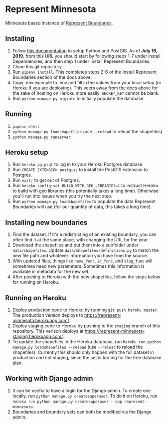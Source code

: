 # Represent Minnesota
Minnesota based instance of [Represent Boundaries](https://opennorth.github.io/represent-boundaries-docs/).

## Installing

1. Follow [this documentation](https://opennorth.github.io/represent-boundaries-docs/docs/install/) to setup Python and PostGIS. As of **July 16, 2019**, from this URL you should start by following steps 1-7 under Install Dependencies, and then step 1 under Install Represent Boundaries.
2. Clone this git repository.
3. Run `pipenv install`. This completes steps 2-6 of the Install Represent Boundaries section of the docs above.
4. Copy .env.example to .env and fill in the values from your local setup (or Heroku if you are deploying). This veers away from the docs above for the sake of hosting on Heroku more easily. `SECRET_KEY` cannot be blank.
5. Run `python manage.py migrate` to initially populate the database.

## Running

1. `pipenv shell`
2. `python manage.py loadshapefiles` (use `--reload` to reload the shapefiles)
3. `python manage.py runserver`

## Heroku setup

1. Run `heroku pg:psql` to log in to your Heroku Postgres database.
2. Run `CREATE EXTENSION postgis;` to install the PostGIS extension to Postgres.
3. Run `exit;` to get out of Postgres.
4. Run `heroku config:set BUILD_WITH_GEO_LIBRARIES=1` to instruct Heroku to build with geo libraries (this potentially takes a long time). Otherwise you'll run into issues when you try the next step.
5. Run `python manage.py loadshapefiles` to populate the data Represent Boundaries will use (for our quantity of data, this takes a long time).

## Installing new boundaries

1. Find the dataset. If it's a redistricting of an existing boundary, you can often find it at the same place, with changing the URL for the year.
1. Download the shapefiles and put them into a subfolder under `data/shapefiles`. Update `data/shapefiles/definitions.py` to match the new file path and whatever information you have from the source.
1. With updated files, things like `name_func`, `id_func`, and `slug_func` will sometimes need new parameters. Sometimes this information is available in metadata for the new set.
1. After pushing to Heroku with the new shapefiles, follow the steps below for running on Heroku.

## Running on Heroku

1. Deploy production code to Heroku by running `git push heroku master`. The production version deploys to https://represent-minnesota.herokuapp.com/.
1. Deploy staging code to Heroku by pushing to the `staging` branch of this repository. This verison deploys at https://represent-minnesota-staging.herokuapp.com/.
1. To update the shapefiles in the Heroku database, run `heroku run python manage.py loadshapefiles --reload` (use `--reload` to reload the shapefiles). Currently this should only happen with the full dataset in production and not staging, since the set is too big for the free database plan.

## Working with Django admin

1. It can be useful to have a login for the Django admin. To create one locally, run `python manage.py createsuperuser`. To do it on Heroku, run `heroku run python manage.py createsuperuser --app represent-minnesota`.
2. Boundaries and boundary sets can both be modified via the Django admin.
